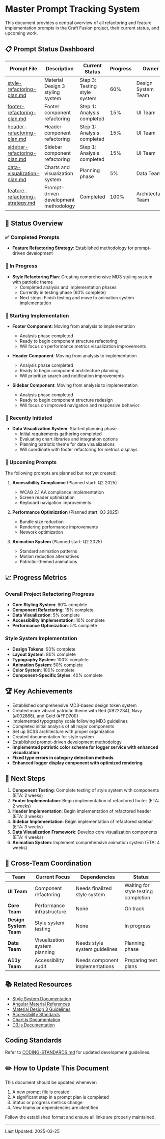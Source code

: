 # Master Prompt Tracking System

This document provides a central overview of all refactoring and feature implementation prompts in the Craft Fusion project, their current status, and upcoming work.

## 📋 Prompt Status Dashboard

| Prompt File | Description | Current Status | Progress | Owner | Last Updated |
|-------------|-------------|----------------|----------|-------|-------------|
| [style-refactoring-plan.md](./style-refactoring-plan.md) | Material Design 3 styling system | Step 3: Testing style system | 60% | Design System Team | 2025-03-25 |
| [footer-refactoring-plan.md](./footer-refactoring-plan.md) | Footer component refactoring | Step 1: Analysis completed | 15% | UI Team | 2025-03-25 |
| [header-refactoring-plan.md](./header-refactoring-plan.md) | Header component refactoring | Step 1: Analysis completed | 15% | UI Team | 2025-03-25 |
| [sidebar-refactoring-plan.md](./sidebar-refactoring-plan.md) | Sidebar component refactoring | Step 1: Analysis completed | 15% | UI Team | 2025-03-25 |
| [data-visualization-plan.md](./data-visualization-plan.md) | Charts and visualization system | Planning phase | 5% | Data Team | 2025-03-25 |
| [feature-refactoring-strategy.md](./feature-refactoring-strategy.md) | Prompt-driven development methodology | Completed | 100% | Architecture Team | 2025-03-25 |

## 🚦 Status Overview

### ✅ Completed Prompts
- **Feature Refactoring Strategy**: Established methodology for prompt-driven development

### 🔄 In Progress
- **Style Refactoring Plan**: Creating comprehensive MD3 styling system with patriotic theme
  - Completed analysis and implementation phases
  - Currently in testing phase (60% complete)
  - Next steps: Finish testing and move to animation system implementation

### 🏁 Starting Implementation

- **Footer Component**: Moving from analysis to implementation
  - Analysis phase completed
  - Ready to begin component structure refactoring
  - Will focus on performance metrics visualization improvements

- **Header Component**: Moving from analysis to implementation
  - Analysis phase completed
  - Ready to begin component architecture planning
  - Will prioritize search and notification improvements

- **Sidebar Component**: Moving from analysis to implementation
  - Analysis phase completed
  - Ready to begin component structure redesign
  - Will focus on improved navigation and responsive behavior

### 🌱 Recently Initiated

- **Data Visualization System**: Started planning phase
  - Initial requirements gathering completed
  - Evaluating chart libraries and integration options
  - Planning patriotic theme for data visualizations
  - Will coordinate with footer refactoring for metrics displays

### 📅 Upcoming Prompts

The following prompts are planned but not yet created:

1. **Accessibility Compliance** (Planned start: Q2 2025)
   - WCAG 2.1 AA compliance implementation
   - Screen reader optimization
   - Keyboard navigation improvements

2. **Performance Optimization** (Planned start: Q3 2025)
   - Bundle size reduction
   - Rendering performance improvements
   - Network optimization

3. **Animation System** (Planned start: Q2 2025)
   - Standard animation patterns
   - Motion reduction alternatives
   - Patriotic-themed animations

## 📈 Progress Metrics

### Overall Project Refactoring Progress

- **Core Styling System**: 60% complete
- **Component Refactoring**: 15% complete
- **Data Visualization**: 5% complete
- **Accessibility Implementation**: 10% complete
- **Performance Optimization**: 5% complete

### Style System Implementation

- **Design Tokens**: 90% complete
- **Layout System**: 80% complete
- **Typography System**: 100% complete
- **Animation System**: 50% complete
- **Color System**: 100% complete
- **Component-Specific Styles**: 40% complete

## 🏆 Key Achievements

- Established comprehensive MD3-based design token system
- Created more vibrant patriotic theme with Red (#B22234), Navy (#002868), and Gold (#FFD700)
- Implemented typography scale following MD3 guidelines
- Completed initial analysis of all major components
- Set up SCSS architecture with proper organization
- Created documentation for style system
- Established prompt-driven development methodology
- **Implemented patriotic color scheme for logger service with enhanced visualization**
- **Fixed type errors in category detection methods**
- **Enhanced logger display component with optimized rendering**

## 🎯 Next Steps

1. **Component Testing**: Complete testing of style system with components (ETA: 2 weeks)
2. **Footer Implementation**: Begin implementation of refactored footer (ETA: 2 weeks)
3. **Header Implementation**: Begin implementation of refactored header (ETA: 3 weeks) 
4. **Sidebar Implementation**: Begin implementation of refactored sidebar (ETA: 3 weeks)
5. **Data Visualization Framework**: Develop core visualization components (ETA: 4 weeks)
6. **Animation System**: Implement comprehensive animation system (ETA: 4 weeks)

## 🤝 Cross-Team Coordination

| Team | Current Focus | Dependencies | Status |
|------|---------------|-------------|--------|
| **UI Team** | Component refactoring | Needs finalized style system | Waiting for style testing completion |
| **Core Team** | Performance infrastructure | None | On track |
| **Design System Team** | Style system testing | None | In progress |
| **Data Team** | Visualization system planning | Needs style system guidelines | Planning phase |
| **A11y Team** | Accessibility audit | Needs component implementations | Preparing test plans |

## 📚 Related Resources

- [Style System Documentation](../apps/craft-web/src/styles/README.md)
- [Angular Material References](https://material.angular.io/components/categories)
- [Material Design 3 Guidelines](https://m3.material.io/)
- [Accessibility Standards](https://www.w3.org/TR/WCAG21/)
- [Chart.js Documentation](https://www.chartjs.org/docs/latest/)
- [D3.js Documentation](https://d3js.org/)

## Coding Standards

Refer to [CODING-STANDARDS.md](../CODING-STANDARDS.md) for updated development guidelines.

## ✏️ How to Update This Document

This document should be updated whenever:

1. A new prompt file is created
2. A significant step in a prompt plan is completed
3. Status or progress metrics change
4. New teams or dependencies are identified

Follow the established format and ensure all links are properly maintained.

---

Last Updated: 2025-03-25
